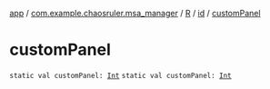 [app](../../../index.md) / [com.example.chaosruler.msa_manager](../../index.md) / [R](../index.md) / [id](index.md) / [customPanel](.)

# customPanel

`static val customPanel: `[`Int`](https://kotlinlang.org/api/latest/jvm/stdlib/kotlin/-int/index.html)
`static val customPanel: `[`Int`](https://kotlinlang.org/api/latest/jvm/stdlib/kotlin/-int/index.html)